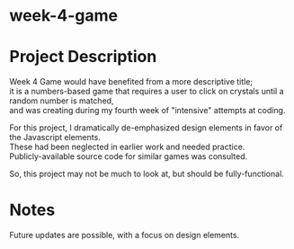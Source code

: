 # week-4-game

# Project Description
Week 4 Game would have benefited from a more descriptive title;<br>
it is a numbers-based game that requires a user to click on crystals until a random number is matched,<br>
and was creating during my fourth week of "intensive" attempts at coding.<br>

For this project, I dramatically de-emphasized design elements in favor of the Javascript elements.<br>
These had been neglected in earlier work and needed practice.<br>
Publicly-available source code for similar games was consulted.<br>

So, this project may not be much to look at, but should be fully-functional.<br>

# Notes
Future updates are possible, with a focus on design elements.<br>
